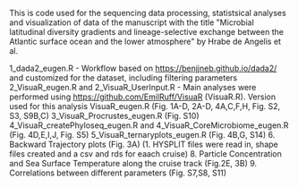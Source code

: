 This is code used for the sequencing data processing, statistsical analyses and visualization of data of the manuscript with the title "Microbial latitudinal diversity gradients and lineage-selective exchange between the Atlantic surface ocean and the lower atmosphere" by Hrabe de Angelis et al.

1_dada2_eugen.R - Workflow based on https://benjjneb.github.io/dada2/ and customized for the dataset, including filtering parameters
2_VisuaR_eugen.R and 2_VisuaR_UserInput.R - Main analyses were performed using https://github.com/EmilRuff/VisuaR (VisuaR.R). Version used for this analysis VisuaR_eugen.R (Fig. 1A-D, 2A-D, 4A,C,F,H, Fig. S2, S3, S9B,C)
3_VisuaR_Procrustes_eugen.R (Fig. S10)
4_VisuaR_createPhyloseq_eugen.R and 4_VisuaR_CoreMicrobiome_eugen.R (Fig. 4D,E,I,J, Fig. S5)
5_VisuaR_ternaryplots_eugen.R (Fig. 4B,G, S14)
6. Backward Trajectory plots (Fig. 3A)
     (1.  HYSPLIT files were read in, shape files created and a csv and rds for eaach cruise)
8. Particle Concentration and Sea Surface Temperature along the cruise track (Fig.2E, 3B)
9. Correlations between different parameters (Fig. S7,S8, S11)
   
